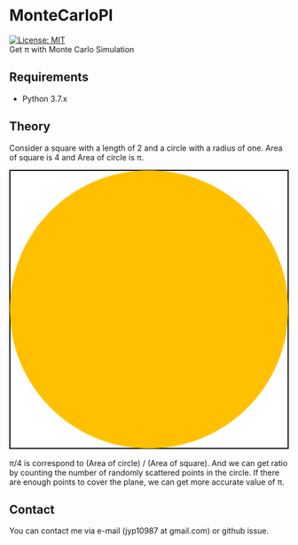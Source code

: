 # MonteCarloPI
[![License: MIT](https://img.shields.io/badge/License-MIT-yellow.svg)](https://opensource.org/licenses/MIT)  
Get π with Monte Carlo Simulation
  
## Requirements
* Python 3.7.x

## Theory
Consider a square with a length of 2 and a circle with a radius of one. Area of square is 4 and Area of circle is π.  
  
![Square and Circle](./images/image1.png)

π/4 is correspond to (Area of circle) / (Area of square). And we can get ratio by counting the number of randomly scattered points in the circle. If there are enough points to cover the plane, we can get more accurate value of π.

## Contact
You can contact me via e-mail (jyp10987 at gmail.com) or github issue.
